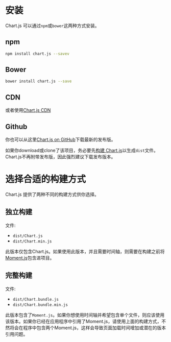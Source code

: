 # 安装
Chart.js 可以通过`npm`或`bower`这两种方式安装。

## npm

```bash
npm install chart.js --savev
```

## Bower

```bash
bower install chart.js --save
```

## CDN
或者使用[Chart.js CDN](https://cdnjs.com/libraries/Chart.js)


## Github
你也可以从这里[Chart.js on GitHub](https://github.com/chartjs/Chart.js/releases/latest)下载最新的发布版。

如果你download或clone了该项目，务必要先[构建 Chart.js](../developers/contributing.md#building-chartjs)以生成`dist`文件。Chart.js不再附带发布版，因此强烈建议下载发布版本。

# 选择合适的构建方式

Chart.js 提供了两种不同的构建方式供你选择。

## 独立构建
文件:
* `dist/Chart.js`
* `dist/Chart.min.js`

此版本仅包含Chart.js。如果使用此版本，并且需要时间轴，则需要在构建之前将[Moment.js](http://momentjs.com/)包含进项目。


## 完整构建
文件:
* `dist/Chart.bundle.js`
* `dist/Chart.bundle.min.js`

此版本包含了`Moment.js`。如果你想使用时间轴并希望包含单个文件，则应该使用该版本。如果你已经在应用程序中引用了Moment.js，请使用上面的构建方式，不然将会在程序中包含两个Moment.js，这样会导致页面加载时间增加或潜在的版本引用问题。